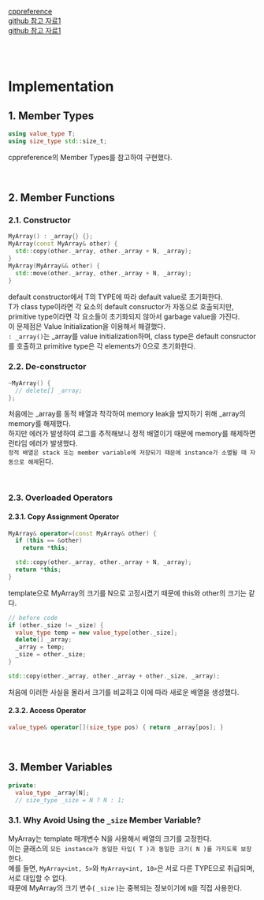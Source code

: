 [ cppreference ](https://en.cppreference.com/w/cpp/container/array)   
[ github 참고 자료1 ](https://github.com/ardipazij/s21_containers/blob/main/src/array/array.h)   
[ github 참고 자료1 ](https://github.com/Creris/cpp_array/blob/master/Array.hpp)   

<br><br>

# Implementation

## 1. Member Types
```cpp
using value_type T;
using size_type std::size_t;
```
cppreference의 Member Types를 참고하여 구현했다.   

<br>

## 2. Member Functions
### 2.1. Constructor
```cpp
MyArray() : _array{} {};
MyArray(const MyArray& other) {
  std::copy(other._array, other._array + N, _array);
}
MyArray(MyArray&& other) {
  std::move(other._array, other._array + N, _array);
}
```
default constructor에서 T의 TYPE에 따라 default value로 초기화한다.   
T가 class type이라면 각 요소의 default consructor가 자동으로 호출되지만, primitive type이라면 각 요소들이 초기화되지 않아서 garbage value을 가진다.   
이 문제점은 Value Initialization을 이용해서 해결했다.   
`: _array()`는 _array를 value initialization하며, class type은 default consructor를 호출하고 primitive type은 각 elements가 0으로 초기화한다.   



### 2.2. De-constructor
```cpp
~MyArray() {
  // delete[] _array;
};
```
처음에는 _array를 동적 배열과 착각하여 memory leak을 방지하기 위해 _array의 memory를 해제했다.   
하지만 에러가 발생하여 로그를 추적해보니 정적 배열이기 때문에 memory를 해제하면 런타임 에러가 발생했다.   
`정적 배열은 stack 또는 member variable에 저장되기 때문에 instance가 소멸될 때 자동으로 해제`된다.   

<br>

### 2.3. Overloaded Operators
#### 2.3.1. Copy Assignment Operator
```cpp
MyArray& operator=(const MyArray& other) {
  if (this == &other)
    return *this;

  std::copy(other._array, other._array + N, _array);
  return *this;
}
```
template으로 MyArray의 크기를 N으로 고정시켰기 때문에 this와 other의 크기는 같다.   
```cpp
// before code
if (other._size != _size) {
  value_type temp = new value_type[other._size];
  delete[] _array;
  _array = temp;
  _size = other._size;
}

std::copy(other._array, other._array + other._size, _array);
```
처음에 이러한 사실을 몰라서 크기를 비교하고 이에 따라 새로운 배열을 생성했다.   

#### 2.3.2. Access Operator
```cpp
value_type& operator[](size_type pos) { return _array[pos]; }
```



<br>

## 3. Member Variables
```cpp
private:
  value_type _array[N];
  // size_type _size = N ? N : 1;
```
### 3.1. Why Avoid Using the `_size` Member Variable?
MyArray는 template 매개변수 N을 사용해서 배열의 크기를 고정한다.   
이는 클래스의 `모든 instance가 동일한 타입( T )과 동일한 크기( N )를 가지도록 보장`한다.   
예를 들면, `MyArray<int, 5>`와 `MyArray<int, 10>`은 서로 다른 TYPE으로 취급되며, 서로 대입할 수 없다.   
때문에 MyArray의 크기 변수( `_size` )는 중복되는 정보이기에 `N`을 직접 사용한다.   